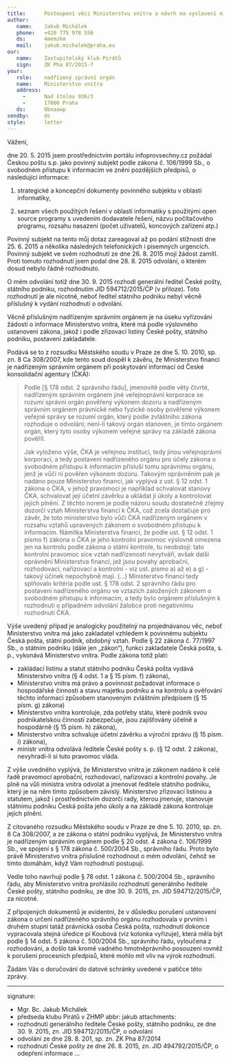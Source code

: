 ```yaml
---
title:      Postoupení věci Ministerstvu vnitra a návrh na vyslovení nicotnosti rozhodnutí
author:
   name:    Jakub Michálek
   phone:   +420 775 978 550
   ds:      4memzkm
   mail:    jakub.michalek@praha.eu
our:
   name:    Zastupitelský klub Pirátů
   sign:    ZK Pha 87/2015-7
your:
   role:    nadřízený správní orgán
   name:    Ministerstvo vnitra
   address:
     -      Nad štolou 936/3
     -      17000 Praha
   ds:      6bnaawp
sendby:     ds
style:      letter
---
```


Vážení,

dne 20. 5. 2015 jsem prostřednictvím portálu infoprovsechny.cz požádal Českou poštu s.p. jako povinný subjekt podle zákona č. 106/1999 Sb., o svobodném přístupu k informacím ve znění pozdějších předpisů, o následující informace: 

1. strategické a koncepční dokumenty povinného subjektu v oblasti informatiky,

2. seznam všech použitých řešení v oblasti informatiky s použitými open source programy s uvedením dodavatele řešení, názvu
počítačového programu, rozsahu nasazení (počet uživatelů, koncových zařízení atp.)

Povinný subjekt na tento můj dotaz zareagoval až po podání stížnosti dne 25. 6. 2015 a několika následných telefonických i písemných urgencích. Povinný subjekt ve svém rozhodnutí ze dne 26. 8. 2015 moji žádost zamítl. Proti tomuto rozhodnutí jsem podal dne 28. 8. 2015 odvolání, o kterém dosud nebylo řádně rozhodnuto. 

O mém odvolání totiž dne 30. 9. 2015 rozhodl generální ředitel České pošty, státního podniku, rozhodnutím JID 594712/2015/ČP (v příloze). Toto rozhodnutí je ale nicotné, neboť ředitel státního podniku nebyl věcně příslušný k vydání rozhodnutí o odvolání.

Věcně příslušným nadřízeným správním orgánem je na úseku vyřizování žádostí o informace Ministerstvo vnitra, které má podle výslovného ustanovení zákona, jakož i podle zřizovací listiny České pošty, státního podniku, postavení zakladatele.

Podává se to z rozsudku Městského soudu v Praze ze dne 5. 10. 2010, sp. zn. 8 Ca 308/2007, kde tento soud dospěl k závěru, že Ministerstvo financí je nadřízeným správním orgánem při poskytování informací od České konsolidační agentury (ČKA):

> Podle [§ 178 odst. 2 správního řádu], jmenovitě podle věty čtvrté, nadřízeným správním orgánem jiné veřejnoprávní korporace se rozumí správní orgán pověřený výkonem dozoru a nadřízeným správním orgánem právnické nebo fyzické osoby pověřené výkonem veřejné správy se rozumí orgán, který podle zvláštního zákona rozhoduje o odvolání; není-li takový orgán stanoven, je tímto orgánem orgán, který tyto osoby výkonem veřejné správy na základě zákona pověřil. 
> 
> Jak vyloženo výše, ČKA je veřejnou institucí, tedy jinou veřejnoprávní korporací, a tedy postavení nadřízeného orgánu pro účely zákona o svobodném přístupu k informacím přísluší tomu správnímu orgánu, jenž je vůči ní pověřen výkonem dozoru. Takovým oprávněním pak je nadáno pouze Ministerstvo financí, jak vyplývá z ust. § 12 odst. 1 zákona o ČKA, v jehož pravomoci je například schvalovat stanovy ČKA, schvalovat její účetní závěrku a ukládat jí úkoly a kontrolovat jejich plnění. Z těchto norem je podle názoru soudu dostatečně zřejmý dozorčí vztah Ministerstva financí k ČKA, což zcela dostačuje pro závěr, že toto ministerstvo bylo vůči ČKA nadřízeným orgánem v rozsahu vztahů upravených zákonem o svobodném přístupu k informacím. Námitka Ministerstva financí, že podle ust. § 12 odst. 1 písmo f) zákona o ČKA je jeho kontrolní pravomoc výslovně omezena jen na kontrolu podle zákona o státní kontrole, tu neobstojí: tato kontrolní pravomoc sice vztah nadřízenosti nevytváří, avšak další oprávnění Ministerstva financí, jež jsou povahy aprobační, rozhodovací, nařizovací a kontrolní - viz ust. písmo a) až e) a g) - takový účinek nepochybně mají. (...)
> Ministerstvo financí tedy splňovalo kritéria podle ust. § 178 odst. 2 správního řádu pro postavení nadřízeného orgánu ve vztazích založených zákonem o svobodném přístupu k informacím, a tedy bylo orgánem příslušným k rozhodnutí o případném odvolání žalobce proti negativnímu rozhodnutí ČKA. 

Výše uvedený případ je analogicky použitelný na projednávanou věc, neboť Ministerstvo vnitra má jako zakladatel vzhledem k povinnému subjektu Česká pošta, státní podnik, obdobný vztah. Podle § 22 zákona č. 77/1997 Sb., o státním podniku (dále jen „zákon“), funkci zakladatele Česká pošta, s. p., vykonává Ministerstvo vnitra. Podle zákona totiž platí:

* zakládací listinu a statut státního podniku Česká pošta vydává Ministerstvo vnitra (§ 4 odst. 1 a § 15 písm. f) zákona),
* Ministerstvo vnitra má právo a povinnost požadovat informace o hospodářské činnosti a stavu majetku podniku a na kontrolu a ověřování těchto informací způsobem stanoveným zvláštním předpisem (§ 15 písm. g) zákona)
* Ministerstvo vnitra kontroluje, zda potřeby státu, které podnik svou podnikatelskou činností zabezpečuje, jsou zajišťovány účelně a hospodárně (§ 15 písm. h) zákona),
* Ministerstvo vnitra schvaluje účetní závěrku a výroční zprávu (§ 15 písm. i) zákona),
* ministr vnitra odvolává ředitele České pošty s. p. (§ 12 odst. 2 zákona), nevyhradí-li si tuto pravomoc vláda.

Z výše uvedného vyplývá, že Ministerstvo vnitra je zákonem nadáno k celé řadě pravomocí aprobační, rozhodovací, nařizovací a kontrolní povahy. Je plně na vůli ministra vnitra odvolat a jmenovat ředitele státního podniku, který je na něm tímto způsobem závislý. Ministerstvo zřizovací listinou a statutem, jakož i prostřednictvím dozorčí rady, kterou jmenuje, stanovuje státnímu podniku Česká pošta jeho úkoly a na základě zákona kontroluje jejich plnění. 

Z citovaného rozsudku Městského soudu v Praze ze dne 5. 10. 2010, sp. zn. 8 Ca 308/2007, a ze zákona o státní podniku vyplývá, že Ministerstvo vnitra je nadřízeným správním orgánem podle § 20 odst. 4 zákona č. 106/1999 Sb., ve spojení s § 178 zákona č. 500/2004 Sb., správního řádu. Proto bylo právě Ministerstvo vnitra příslušné rozhodnout o mém odvolání, čehož se tímto domáhám, když Vám rozhodnutí postupuji. 

Vedle toho navrhuji podle § 78 odst. 1 zákona č. 500/2004 Sb., správního řádu, aby Ministerstvo vnitra prohlásilo rozhodnutí generálního ředitele České pošty, státního podniku, ze dne 30. 9. 2015, zn. JID 594712/2015/ČP, za nicotné.

Z připojených dokumentů je evidentní, že v důsledku porušení ustanovení zákona o určení nadřízeného správního orgánu rozhodovala v prvním i druhém stupni tatáž právnická osoba Česká pošta, rozhodnutí dokonce vypracovala stejná úředice pí Koubová (viz kolonka vyřizuje), která měla být podle § 14 odst. 5 zákona č. 500/2004 Sb., správního řádu, vyloučena z rozhodování, a došlo tak kromě vadného hmotněprávního posouzení rovněž k porušení procesních předpisů, které mohlo mít vliv na výrok rozhodnutí.

Žádám Vás o doručování do datové schránky uvedené v patičce této zprávy.

---
signature:
  - Mgr. Bc. Jakub Michálek
  - předseda klubu Pirátů v ZHMP
abbr:       jakub
attachments:
  - rozhodnutí generálního ředitele České pošty, státního podniku, ze dne 30. 9. 2015, zn. JID 594712/2015/ČP, o odvolání
  - odvolání ze dne 28. 8. 201, sp. zn. ZK Pha 87/2014
  - rozhodnutí České pošty ze dne 26. 8. 2015, zn. JID 494792/2015/ČP, o odepření informace
...
